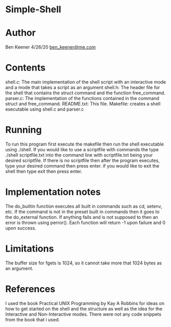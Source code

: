 # Simple-Shell


# Author 

Ben Keener
4/26/20
ben_keener@me.com

# Contents

shell.c: The main implementation of the shell script with an interactive mode and a mode that takes a script as an argument
shell.h: The header file for the shell that contains the struct command and the function free_command.
parser.c: The implementation of the functions contained in the command struct and free_command.
README.txt: This file.
Makefile: creates a shell  executable using shell.c and parser.c

# Running 

To run this program first execute the makefile then run the shell executable using ./shell. If you would like to use a scriptfile with commands the type ./shell scriptfile.txt into the command line with scriptfile.txt being your desired scriptfile. If there is no scriptfile then after the program executes, type your desired command then press enter. if you would like to exit the shell then type exit then press enter.

# Implementation notes

The do_builtin function executes all built in commands such as cd, setenv, etc. If the command is not in the preset built in commands then it goes to the do_external function. If anything fails and is not supposed to then an error is thrown using perror(). Each function will return -1 upon failure and 0 upon success. 

# Limitations

The buffer size for fgets is 1024, so it cannot take more that 1024 bytes as an argument.

# References 

I used the book Practical UNIX Programming by Kay A Robbins for ideas on how to get started on the shell and the structure as well as the idea for the Interactive and Non-Interactive modes. There were not any code snippets from the book that i used.

